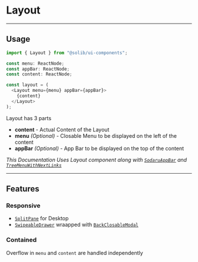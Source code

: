 # Layout

---

## Usage

```typescript
import { Layout } from "@solib/ui-components";

const menu: ReactNode;
const appBar: ReactNode;
const content: ReactNode;

const layout = (
  <Layout menu={menu} appBar={appBar}>
    {content}
  </Layout>
);
```

Layout has 3 parts

- **content** - Actual Content of the Layout
- **menu** _(Optional)_ - Closable Menu to be displayed on the left of the content
- **appBar** _(Optional)_ - App Bar to be displayed on the top of the content

_This Documentation Uses Layout component along with [`SodaruAppBar`](../layout/sodaru-appbar) and [`TreeMenuWithNextLinks`](./treemenu-with-nextlinks)_

---

## Features

### Responsive

- [`SplitPane`](../layout/split-pane) for Desktop
- [`SwipeableDrawer`](https://mui.com/components/drawers/#swipeable) wraapped with [`BackClosableModal`](./back-closable-modal)

### Contained

Overflow in `menu` and `content` are handled independently
